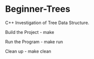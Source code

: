 # Beginner-Trees
C++ Investigation of Tree Data Structure.

Build the Project - make

Run the Program - make run

Clean up - make clean
